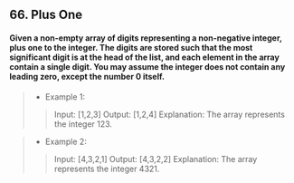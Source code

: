 ## 66. Plus One
#### Given a non-empty array of digits representing a non-negative integer, plus one to the integer. The digits are stored such that the most significant digit is at the head of the list, and each element in the array contain a single digit. You may assume the integer does not contain any leading zero, except the number 0 itself.

>* Example 1:
>> Input: [1,2,3]
>> Output: [1,2,4]
>> Explanation: The array represents the integer 123.

>* Example 2:
>> Input: [4,3,2,1]
>> Output: [4,3,2,2]
>> Explanation: The array represents the integer 4321.